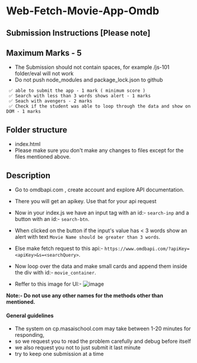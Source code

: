 # Web-Fetch-Movie-App-Omdb

## Submission Instructions [Please note]

## Maximum Marks - 5

- The Submission should not contain spaces, for example /js-101 folder/eval will not work
- Do not push node_modules and package_lock.json to github

```
 ✅ able to submit the app - 1 mark ( minimum score )
 ✅ Search with less than 3 words shows alert - 1 marks
 ✅ Seach with avengers - 2 marks
 ✅ Check if the student was able to loop through the data and show on DOM - 1 marks
```

## Folder structure

- index.html
- Please make sure you don't make any changes to files except for the files mentioned above.

## Description

- Go to omdbapi.com , create account and explore API documentation.

- There you will get an apikey. Use that for your api request
- Now in your index.js we have an input tag with an id:- `search-inp` and a button with an id:- `search-btn`.
- When clicked on the button if the input's value has < 3 words show an alert with text `Movie Name should be greater than 3 words`.
- Else make fetch request to this api:- `https://www.omdbapi.com/?apiKey=<apiKey>&s=<searchQuery>`.
- Now loop over the data and make small cards and append them inside the div with id:- `movie_container`.
- Reffer to this image for UI:- ![image](https://i.imgur.com/0gKem3t.jpeg)

**Note:- Do not use any other names for the methods other than mentioned.**

#### General guidelines

- The system on cp.masaischool.com may take between 1-20 minutes for responding,
- so we request you to read the problem carefully and debug before itself
- we also request you not to just submit it last minute
- try to keep one submission at a time
